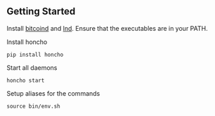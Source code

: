 ## Getting Started

Install [bitcoind](https://bitcoin.org/en/download) and [lnd](https://github.com/lightningnetwork/lnd). Ensure that the executables are in your PATH.

Install honcho

```
pip install honcho
```

Start all daemons

```
honcho start
```

Setup aliases for the commands

```
source bin/env.sh
```
